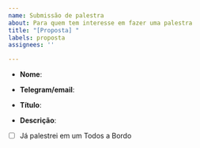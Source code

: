 ```yaml
---
name: Submissão de palestra
about: Para quem tem interesse em fazer uma palestra
title: "[Proposta] "
labels: proposta
assignees: ''

---
```


- **Nome**:
- **Telegram/email**:

- **Título**:
- **Descrição**:

- [ ] Já palestrei em um Todos a Bordo
